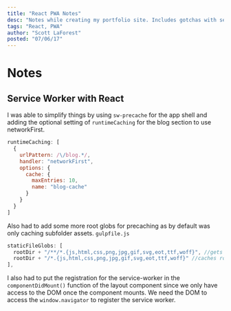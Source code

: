 ```yaml
---
title: "React PWA Notes"
desc: "Notes while creating my portfolio site. Includes gotchas with service workers, sw-precache, manifext.json."
tags: "React, PWA"
author: "Scott LaForest"
posted: "07/06/17"
---
```

# Notes

## Service Worker with React
I was able to simplify things by using `sw-precache` for the app shell and adding the optional setting of `runtimeCaching` for the blog section to use networkFirst.
```javascript
runtimeCaching: [
  {
    urlPattern: /\/blog.*/,
    handler: "networkFirst",
    options: {
      cache: {
        maxEntries: 10,
        name: "blog-cache"
      }
    }
  }
]
```

Also had to add some more root globs for precaching as by default was only caching subfolder assets.
`gulpfile.js`
```javascript
staticFileGlobs: [
  rootDir + "/**/*.{js,html,css,png,jpg,gif,svg,eot,ttf,woff}", //gets subfolder assets
  rootDir + "/*.{js,html,css,png,jpg,gif,svg,eot,ttf,woff}" //caches root foler assets
],
```

I also had to put the registration for the service-worker in the `componentDidMount()`  function of the layout component since we only have access to the DOM once the component mounts. We need the DOM to access the `window.navigator` to register the service worker.
